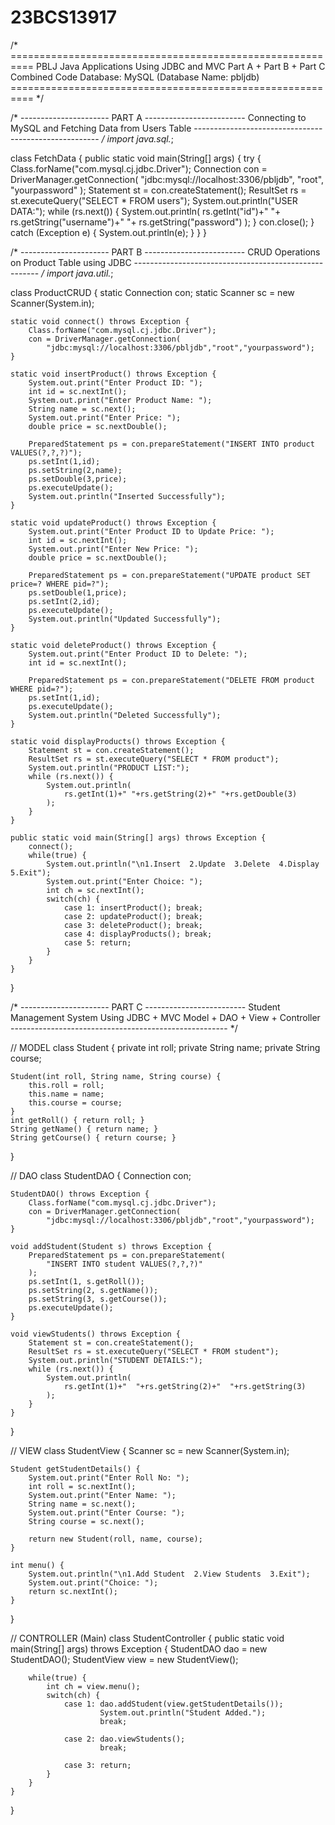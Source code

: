 # 23BCS13917

/* ==========================================================
   PBLJ Java Applications Using JDBC and MVC
   Part A + Part B + Part C Combined Code
   Database: MySQL  (Database Name: pbljdb)
   ========================================================== */

/* ---------------------- PART A -------------------------
   Connecting to MySQL and Fetching Data from Users Table
   ------------------------------------------------------ */
import java.sql.*;

class FetchData {
    public static void main(String[] args) {
        try {
            Class.forName("com.mysql.cj.jdbc.Driver");
            Connection con = DriverManager.getConnection(
                    "jdbc:mysql://localhost:3306/pbljdb", 
                    "root", 
                    "yourpassword"
            );
            Statement st = con.createStatement();
            ResultSet rs = st.executeQuery("SELECT * FROM users");
            System.out.println("USER DATA:");
            while (rs.next()) {
                System.out.println(
                    rs.getInt("id")+"  "+
                    rs.getString("username")+"  "+
                    rs.getString("password")
                );
            }
            con.close();
        } 
        catch (Exception e) {
            System.out.println(e);
        }
    }
}


/* ---------------------- PART B -------------------------
   CRUD Operations on Product Table using JDBC
   ------------------------------------------------------ */
import java.util.*;

class ProductCRUD {
    static Connection con;
    static Scanner sc = new Scanner(System.in);

    static void connect() throws Exception {
        Class.forName("com.mysql.cj.jdbc.Driver");
        con = DriverManager.getConnection(
            "jdbc:mysql://localhost:3306/pbljdb","root","yourpassword");
    }

    static void insertProduct() throws Exception {
        System.out.print("Enter Product ID: ");
        int id = sc.nextInt();
        System.out.print("Enter Product Name: ");
        String name = sc.next();
        System.out.print("Enter Price: ");
        double price = sc.nextDouble();

        PreparedStatement ps = con.prepareStatement("INSERT INTO product VALUES(?,?,?)");
        ps.setInt(1,id);
        ps.setString(2,name);
        ps.setDouble(3,price);
        ps.executeUpdate();
        System.out.println("Inserted Successfully");
    }

    static void updateProduct() throws Exception {
        System.out.print("Enter Product ID to Update Price: ");
        int id = sc.nextInt();
        System.out.print("Enter New Price: ");
        double price = sc.nextDouble();

        PreparedStatement ps = con.prepareStatement("UPDATE product SET price=? WHERE pid=?");
        ps.setDouble(1,price);
        ps.setInt(2,id);
        ps.executeUpdate();
        System.out.println("Updated Successfully");
    }

    static void deleteProduct() throws Exception {
        System.out.print("Enter Product ID to Delete: ");
        int id = sc.nextInt();

        PreparedStatement ps = con.prepareStatement("DELETE FROM product WHERE pid=?");
        ps.setInt(1,id);
        ps.executeUpdate();
        System.out.println("Deleted Successfully");
    }

    static void displayProducts() throws Exception {
        Statement st = con.createStatement();
        ResultSet rs = st.executeQuery("SELECT * FROM product");
        System.out.println("PRODUCT LIST:");
        while (rs.next()) {
            System.out.println(
                rs.getInt(1)+" "+rs.getString(2)+" "+rs.getDouble(3)
            );
        }
    }

    public static void main(String[] args) throws Exception {
        connect();
        while(true) {
            System.out.println("\n1.Insert  2.Update  3.Delete  4.Display  5.Exit");
            System.out.print("Enter Choice: ");
            int ch = sc.nextInt();
            switch(ch) {
                case 1: insertProduct(); break;
                case 2: updateProduct(); break;
                case 3: deleteProduct(); break;
                case 4: displayProducts(); break;
                case 5: return;
            }
        }
    }
}


/* ---------------------- PART C -------------------------
   Student Management System Using JDBC + MVC
   Model + DAO + View + Controller
   ------------------------------------------------------ */

// MODEL
class Student {
    private int roll;
    private String name;
    private String course;

    Student(int roll, String name, String course) {
        this.roll = roll;
        this.name = name;
        this.course = course;
    }
    int getRoll() { return roll; }
    String getName() { return name; }
    String getCourse() { return course; }
}

// DAO
class StudentDAO {
    Connection con;

    StudentDAO() throws Exception {
        Class.forName("com.mysql.cj.jdbc.Driver");
        con = DriverManager.getConnection(
            "jdbc:mysql://localhost:3306/pbljdb","root","yourpassword");
    }

    void addStudent(Student s) throws Exception {
        PreparedStatement ps = con.prepareStatement(
            "INSERT INTO student VALUES(?,?,?)"
        );
        ps.setInt(1, s.getRoll());
        ps.setString(2, s.getName());
        ps.setString(3, s.getCourse());
        ps.executeUpdate();
    }

    void viewStudents() throws Exception {
        Statement st = con.createStatement();
        ResultSet rs = st.executeQuery("SELECT * FROM student");
        System.out.println("STUDENT DETAILS:");
        while (rs.next()) {
            System.out.println(
                rs.getInt(1)+"  "+rs.getString(2)+"  "+rs.getString(3)
            );
        }
    }
}

// VIEW
class StudentView {
    Scanner sc = new Scanner(System.in);

    Student getStudentDetails() {
        System.out.print("Enter Roll No: ");
        int roll = sc.nextInt();
        System.out.print("Enter Name: ");
        String name = sc.next();
        System.out.print("Enter Course: ");
        String course = sc.next();

        return new Student(roll, name, course);
    }

    int menu() {
        System.out.println("\n1.Add Student  2.View Students  3.Exit");
        System.out.print("Choice: ");
        return sc.nextInt();
    }
}

// CONTROLLER (Main)
class StudentController {
    public static void main(String[] args) throws Exception {
        StudentDAO dao = new StudentDAO();
        StudentView view = new StudentView();

        while(true) {
            int ch = view.menu();
            switch(ch) {
                case 1: dao.addStudent(view.getStudentDetails());
                        System.out.println("Student Added.");
                        break;

                case 2: dao.viewStudents();
                        break;

                case 3: return;
            }
        }
    }
}
